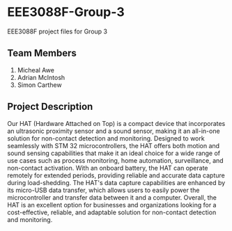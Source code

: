 # EEE3088F-Group-3
EEE3088F project files for Group 3

## Team Members
1. Micheal Awe
2. Adrian McIntosh
3. Simon Carthew

## Project Description
Our HAT (Hardware Attached on Top) is a compact device that incorporates an ultrasonic proximity sensor and a sound sensor, making it an all-in-one solution for non-contact detection and monitoring. Designed to work seamlessly with STM 32 microcontrollers, the HAT offers both motion and sound sensing capabilities that make it an ideal choice for a wide range of use cases such as process monitoring, home automation, surveillance, and non-contact activation. With an onboard battery, the HAT can operate remotely for extended periods, providing reliable and accurate data capture during load-shedding. The HAT's data capture capabilities are enhanced by its micro-USB data transfer, which allows users to easily power the microcontroller and transfer data between it and a computer. Overall, the HAT is an excellent option for businesses and organizations looking for a cost-effective, reliable, and adaptable solution for non-contact detection and monitoring.
